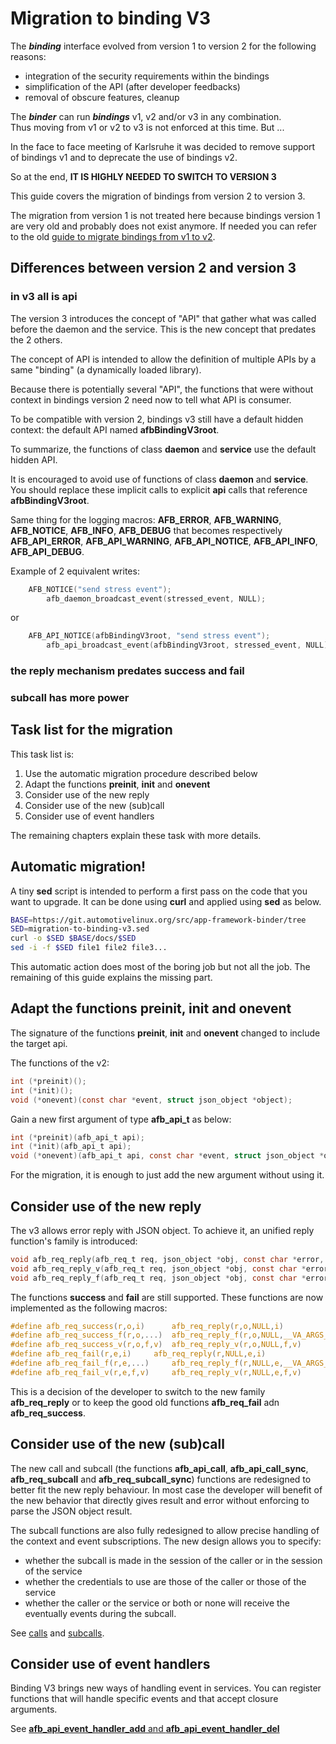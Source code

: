 Migration to binding V3
=======================

The ***binding*** interface evolved from version 1 to version 2
for the following reasons:

- integration of the security requirements within the bindings
- simplification of the API (after developer feedbacks)
- removal of obscure features, cleanup

The ***binder*** can run ***bindings*** v1, v2 and/or v3 in any combination.  
Thus moving from v1 or v2 to v3 is not enforced at this time. But ...

In the face to face meeting of Karlsruhe it was decided to remove support
of bindings v1 and to deprecate the use of bindings v2.

So at the end, **IT IS HIGHLY NEEDED TO SWITCH TO VERSION 3**

This guide covers the migration of bindings from version 2 to version 3.

The migration from version 1 is not treated here because bindings version 1
are very old and probably does not exist anymore. If needed you can refer
to the old [guide to migrate bindings from v1 to v2](legacy/afb-migration-v1-to-v2.html).


Differences between version 2 and version 3
-------------------------------------------

### in v3 all is api

The version 3 introduces the concept of "API" that gather what was called before
the daemon and the service. This is the new concept that predates the 2 others.

The concept of API is intended to allow the definition of multiple APIs
by a same "binding" (a dynamically loaded library).

Because there is potentially several "API", the functions that were without
context in bindings version 2 need now to tell what API is consumer.

To be compatible with version 2, bindings v3 still have a default hidden
context: the default API named **afbBindingV3root**.

To summarize, the functions of class **daemon** and **service** use the default
hidden API.

It is encouraged to avoid use of functions of class **daemon** and **service**.
You should replace these implicit calls to explicit **api** calls that 
reference **afbBindingV3root**.

Same thing for the logging macros: **AFB_ERROR**, **AFB_WARNING**,
**AFB_NOTICE**, **AFB_INFO**, **AFB_DEBUG** that becomes respectively
**AFB_API_ERROR**, **AFB_API_WARNING**, **AFB_API_NOTICE**, **AFB_API_INFO**,
**AFB_API_DEBUG**.

Example of 2 equivalent writes:

```C
	AFB_NOTICE("send stress event");
        afb_daemon_broadcast_event(stressed_event, NULL);
```

or 

```C
	AFB_API_NOTICE(afbBindingV3root, "send stress event");
        afb_api_broadcast_event(afbBindingV3root, stressed_event, NULL);
```

### the reply mechanism predates success and fail

### subcall has more power

Task list for the migration
---------------------------

This task list is:

1. Use the automatic migration procedure described below
2. Adapt the functions **preinit**, **init** and **onevent**
3. Consider use of the new reply
4. Consider use of the new (sub)call
5. Consider use of event handlers

The remaining chapters explain these task with more details.

Automatic migration!
--------------------

A tiny **sed** script is intended to perform a first pass on the code that
you want to upgrade. It can be done using **curl** and applied using **sed**
as below.

```bash
BASE=https://git.automotivelinux.org/src/app-framework-binder/tree
SED=migration-to-binding-v3.sed
curl -o $SED $BASE/docs/$SED
sed -i -f $SED file1 file2 file3...
```

This automatic action does most of the boring job but not all the job.
The remaining of this guide explains the missing part.

Adapt the functions preinit, init and onevent
----------------------------------------------

The signature of the functions **preinit**, **init** and **onevent** changed
to include the target api.

The functions of the v2:

```C
int (*preinit)();
int (*init)();
void (*onevent)(const char *event, struct json_object *object);
```

Gain a new first argument of type **afb_api_t** as below:

```C
int (*preinit)(afb_api_t api);
int (*init)(afb_api_t api);
void (*onevent)(afb_api_t api, const char *event, struct json_object *object);
```

For the migration, it is enough to just add the new argument without
using it.

Consider use of the new reply
-----------------------------

The v3 allows error reply with JSON object. To achieve it, an unified
reply function's family is introduced:

```C
void afb_req_reply(afb_req_t req, json_object *obj, const char *error, const char *info);
void afb_req_reply_v(afb_req_t req, json_object *obj, const char *error, const char *info, va_list args);
void afb_req_reply_f(afb_req_t req, json_object *obj, const char *error, const char *info, ...);
```

The functions **success** and **fail** are still supported.
These functions are now implemented as the following macros:


```C
#define afb_req_success(r,o,i)		afb_req_reply(r,o,NULL,i)
#define afb_req_success_f(r,o,...)	afb_req_reply_f(r,o,NULL,__VA_ARGS__)
#define afb_req_success_v(r,o,f,v)	afb_req_reply_v(r,o,NULL,f,v)
#define afb_req_fail(r,e,i)		afb_req_reply(r,NULL,e,i)
#define afb_req_fail_f(r,e,...)		afb_req_reply_f(r,NULL,e,__VA_ARGS__)
#define afb_req_fail_v(r,e,f,v)		afb_req_reply_v(r,NULL,e,f,v)
```

This is a decision of the developer to switch to the new family
**afb_req_reply** or to keep the good old functions **afb_req_fail**
adn **afb_req_success**.

Consider use of the new (sub)call
---------------------------------

The new call and subcall (the functions **afb_api_call**, **afb_api_call_sync**,
**afb_req_subcall** and **afb_req_subcall_sync**) functions are redesigned
to better fit the new reply behaviour. In most case the developer will benefit
of the new behavior that directly gives result and error without enforcing
to parse the JSON object result.

The subcall functions are also fully redesigned to allow precise handling
of the context and event subscriptions. The new design allows you to specify:

 - whether the subcall is made in the session of the caller or in the session
   of the service
 - whether the credentials to use are those of the caller or those of the
   service
 - whether the caller or the service or both or none will receive the
   eventually events during the subcall.

See [calls](reference-v3/func-api/#calls-and-job-functions) and
[subcalls](reference-v3/func-req/#subcall-functions).


Consider use of event handlers
------------------------------

Binding V3 brings new ways of handling event in services. You can register
functions that will handle specific events and that accept closure arguments.

See [**afb_api_event_handler_add** and **afb_api_event_handler_del**](reference-v3/func-api/#event-functions)
